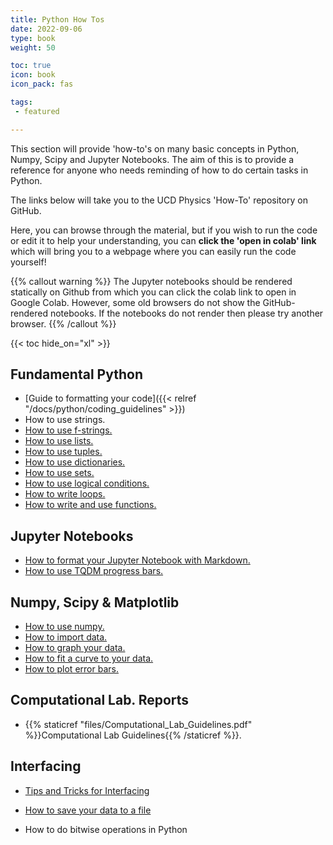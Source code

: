 ```yaml
---
title: Python How Tos
date: 2022-09-06
type: book
weight: 50

toc: true
icon: book
icon_pack: fas

tags:
 - featured

---
```


This section will provide  'how-to's on many basic concepts in Python,
Numpy, Scipy and Jupyter Notebooks. The aim of this is to provide a
reference for anyone who needs reminding of how to do certain tasks in
Python.

The links below will
take you to the UCD Physics 'How-To' repository on GitHub.

Here, you can browse
through the material, but if you wish to run the code or edit it to
help your understanding, you can **click the 'open in colab' link** which
will bring you to a webpage where you can easily run the code
yourself!

{{% callout warning %}} The Jupyter notebooks should be rendered
statically on Github from which you can click the colab link to open
in Google Colab. However, some old browsers do not show the GitHub-rendered
notebooks. If the notebooks do not render then please try another
browser.  {{% /callout %}}

{{< toc hide_on="xl" >}}


## Fundamental Python
- [Guide to formatting your code]({{< relref "/docs/python/coding_guidelines" >}})
- How to use strings.
- [How to use f-strings.](https://github.com/UCD-Physics/Python-HowTos/blob/main/f_strings.ipynb)
- [How to use lists.](https://github.com/UCD-Physics/Python-HowTos/blob/main/Lists.ipynb)
- [How to use tuples.](https://github.com/UCD-Physics/Python-HowTos/blob/main/Tuples.ipynb)
- [How to use dictionaries.](https://github.com/UCD-Physics/Python-HowTos/blob/main/Dictionaries.ipynb)
- [How to use sets.](https://github.com/UCD-Physics/Python-HowTos/blob/main/Sets.ipynb)
- [How to use logical conditions.](https://github.com/UCD-Physics/Python-HowTos/blob/main/Logic.ipynb)
- [How to write loops.](https://github.com/UCD-Physics/Python-HowTos/blob/main/Writing_Loops.ipynb)
- [How to write and use functions.](https://github.com/UCD-Physics/Python-HowTos/blob/main/Functions2.ipynb)



## Jupyter Notebooks
- [How to format your Jupyter Notebook with Markdown.](https://github.com/UCD-Physics/Python-HowTos/blob/main/How_to_use_markdown_cells.ipynb)
- [How to use TQDM progress bars.](https://github.com/UCD-Physics/Python-HowTos/blob/main/tqdm.ipynb)


## Numpy, Scipy & Matplotlib

- [How to use numpy.](https://github.com/UCD-Physics/Python-HowTos/blob/main/Numpy.ipynb)
- [How to import data.](https://github.com/UCD-Physics/Python-HowTos/blob/main/Importing_Data_Numpy.ipynb)
- [How to graph your data.](https://github.com/UCD-Physics/Python-HowTos/blob/main/Matplotlib1.ipynb)
- [How to fit a curve to your data.](https://github.com/UCD-Physics/Python-HowTos/blob/main/Curve_fit.ipynb)
- [How to plot error bars.](https://github.com/UCD-Physics/Python-HowTos/blob/main/Error_Bars.ipynb)

## Computational Lab. Reports
- {{% staticref "files/Computational_Lab_Guidelines.pdf" %}}Computational Lab Guidelines{{% /staticref %}}.


## Interfacing
- [Tips and Tricks for Interfacing](https://github.com/UCD-Physics/Python-HowTos/blob/main/Interfacing.ipynb)
- [How to save your data to a file](https://github.com/UCD-Physics/Python-HowTos/blob/main/Saving_Data_Numpy.ipynb)

- How to do bitwise operations in Python


